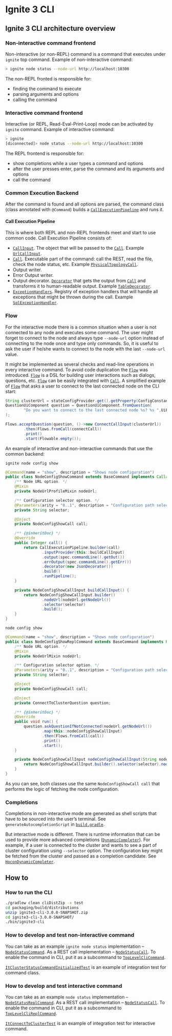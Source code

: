 # Ignite 3 CLI

## Ignite 3 CLI architecture overview

### Non-interactive command frontend

Non-interactive (or non-REPL) command is a command that executes under `ignite` top command. Example of non-interactive command:

```bash
> ignite node status --node-url http://localhost:10300
```

The non-REPL fronted is responsible for:

* finding the command to execute
* parsing arguments and options
* calling the command

### Interactive command frontend

Interactive (or REPL, Read-Eval-Print-Loop) mode can be activated by `ignite` command. Example of interactive command:

```bash
> ignite
[diconnected]> node status --node-url http://localhost:10300
```

The REPL frontend is responsible for:

* show completions while a user types a command and options
* after the user presses enter, parse the command and its arguments and options
* call the command

### Common Execution Backend

After the command is found and all options are parsed, the command class (class annotated with `@Command`) builds a 
[`CallExecutionPipeline`](src/main/java/org/apache/ignite/internal/cli/core/call/CallExecutionPipeline.java) and runs it.

#### Call Execution Pipeline

This is where both REPL and non-REPL frontends meet and start to use common code. Call Execution Pipeline consists of:

* [`CallInput`](src/main/java/org/apache/ignite/internal/cli/core/call/CallInput.java). 
The object that will be passed to the [`Call`](src/main/java/org/apache/ignite/internal/cli/core/call/Call.java). 
Example [`UrlCallInput`](src/main/java/org/apache/ignite/internal/cli/core/call/UrlCallInput.java).
* [`Call`](src/main/java/org/apache/ignite/internal/cli/core/call/Call.java). Executable part of the command: call the REST, read the file, 
check the node status, etc. Example [`PhysicalTopologyCall`](src/main/java/org/apache/ignite/internal/cli/call/cluster/topology/PhysicalTopologyCall.java).
* Output writer.
* Error Output writer.
* Output decorator. [`Decorator`](src/main/java/org/apache/ignite/internal/cli/core/decorator/Decorator.java) that gets the output from 
[`Call`](src/main/java/org/apache/ignite/internal/cli/core/call/Call.java) and transforms it to human-readable output. 
Example [`TableDecorator`](src/main/java/org/apache/ignite/internal/cli/decorators/TableDecorator.java).
* [`ExceptionHandlers`](src/main/java/org/apache/ignite/internal/cli/core/exception/ExceptionHandlers.java). Registry of exception handlers 
that will handle all exceptions that might be thrown during the call. 
Example [`SqlExceptionHandler`](src/main/java/org/apache/ignite/internal/cli/core/exception/handler/SqlExceptionHandler.java).

### Flow

For the interactive mode there is a common situation when a user is not connected to any node and executes some command.
The user might forget to connect to the node and always type `--node-url` option instead of connecting to the node once and type only
commands.
So, it is useful to ask the user if he/she wants to connect to the node with the last `--node-url` value.

It might be implemented as several checks and read-line operations in every interactive command.
To avoid code duplication the [`Flow`](src/main/java/org/apache/ignite/internal/cli/core/flow/Flow.java) was introduced.
[`Flow`](src/main/java/org/apache/ignite/internal/cli/core/flow/Flow.java) is a DSL for building user interactions such as dialogs, 
questions, etc.
[`Flow`](src/main/java/org/apache/ignite/internal/cli/core/flow/Flow.java) can be easily integrated with 
[`Call`](src/main/java/org/apache/ignite/internal/cli/core/call/Call.java). A simplified example of
[`Flow`](src/main/java/org/apache/ignite/internal/cli/core/flow/Flow.java) that asks a user to connect to the last connected node on the
CLI start:

```java
String clusterUrl = stateConfigProvider.get().getProperty(ConfigConstants.LAST_CONNECTED_URL);
QuestionUiComponent question = QuestionUiComponent.fromQuestion(
        "Do you want to connect to the last connected node %s? %s ",UiElements.url(lastConnectedUrl),UiElements.yesNo()
);

Flows.acceptQuestion(question, ()->new ConnectCallInput(clusterUrl))
        .then(Flows.fromCall(connectCall))
        .print()
        .start(Flowable.empty());
```

An example of interactive and non-interactive commands that use the common backend:

`ignite node config show`
```java 
@Command(name = "show", description = "Shows node configuration")
public class NodeConfigShowCommand extends BaseCommand implements Callable<Integer> {
    /** Node URL option. */
    @Mixin
    private NodeUrlProfileMixin nodeUrl;

    /** Configuration selector option. */
    @Parameters(arity = "0..1", description = "Configuration path selector")
    private String selector;

    @Inject
    private NodeConfigShowCall call;

    /** {@inheritDoc} */
    @Override
    public Integer call() {
        return CallExecutionPipeline.builder(call)
                .inputProvider(this::buildCallInput)
                .output(spec.commandLine().getOut())
                .errOutput(spec.commandLine().getErr())
                .decorator(new JsonDecorator())
                .build()
                .runPipeline();
    }

    private NodeConfigShowCallInput buildCallInput() {
        return NodeConfigShowCallInput.builder()
                .nodeUrl(nodeUrl.getNodeUrl())
                .selector(selector)
                .build();
    }
}
```

`node config show`
```java
@Command(name = "show", description = "Shows node configuration")
public class NodeConfigShowReplCommand extends BaseCommand implements Runnable {
    /** Node URL option. */
    @Mixin
    private NodeUrlMixin nodeUrl;

    /** Configuration selector option. */
    @Parameters(arity = "0..1", description = "Configuration path selector")
    private String selector;

    @Inject
    private NodeConfigShowCall call;

    @Inject
    private ConnectToClusterQuestion question;

    /** {@inheritDoc} */
    @Override
    public void run() {
        question.askQuestionIfNotConnected(nodeUrl.getNodeUrl())
                .map(this::nodeConfigShowCallInput)
                .then(Flows.fromCall(call))
                .print()
                .start();
    }

    private NodeConfigShowCallInput nodeConfigShowCallInput(String nodeUrl) {
        return NodeConfigShowCallInput.builder().selector(selector).nodeUrl(nodeUrl).build();
    }
}
```

As you can see, both classes use the same `NodeConfigShowCall call` that performs the logic of fetching the node configuration.


### Completions

Completions in non-interactive mode are generated as shell scripts that have to be sourced into the user’s terminal. See
`generateAutocompletionScript` in [`build.gradle`](build.gradle).

But interactive mode is different. There is runtime information that can be used to provide more advanced completions 
([`DynamicCompleter`](src/main/java/org/apache/ignite/internal/cli/core/repl/completer/DynamicCompleter.java)).
For example, if a user is connected to the cluster and wants to see a part of cluster configuration using `--selector` option. 
The configuration key might be fetched from the cluster and passed as a completion candidate. 
See [`HoconDynamicCompleter`](src/main/java/org/apache/ignite/internal/cli/core/repl/completer/HoconDynamicCompleter.java).

## How to

### How to run the CLI

```bash
./gradlew clean cliDistZip -x test
cd packaging/build/distributions
unzip ignite3-cli-3.0.0-SNAPSHOT.zip
cd ignite3-cli-3.0.0-SNAPSHOT/
./bin/ignite3-cli 
```

### How to develop and test non-interactive command

You can take as an example `ignite node status` implementation – 
[`NodeStatusCommand`](src/main/java/org/apache/ignite/internal/cli/commands/node/status/NodeStatusCommand.java). 
As a REST call implementation – [`NodeStatusCall`](src/main/java/org/apache/ignite/internal/cli/call/node/status/NodeStatusCall.java). 
To enable the command in CLI, put it as a subcommand to 
[`TopLevelCliCommand`](src/main/java/org/apache/ignite/internal/cli/commands/TopLevelCliCommand.java).

[`ItClusterStatusCommandInitializedTest`](src/integrationTest/java/org/apache/ignite/internal/cli/commands/cluster/status/ItClusterStatusCommandInitializedTest.java) 
is an example of integration test for command class.

### How to develop and test interactive command

You can take as an example `node status` implementation – [`NodeStatusReplCommand`](src/main/java/org/apache/ignite/internal/cli/commands/node/status/NodeStatusReplCommand.java).
As a REST call implementation – [`NodeStatusCall`](src/main/java/org/apache/ignite/internal/cli/call/node/status/NodeStatusCall.java). 
To enable the command in CLI, put it as a subcommand to [`TopLevelCliReplCommand`](src/main/java/org/apache/ignite/internal/cli/commands/TopLevelCliReplCommand.java).

[`ItConnectToClusterTest`](src/integrationTest/java/org/apache/ignite/internal/cli/commands/questions/ItConnectToClusterTest.java) 
is an example of integration test for interactive command.

